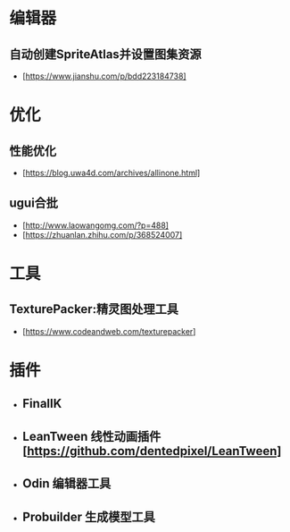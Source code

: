 # 编辑器
## 自动创建SpriteAtlas并设置图集资源
- [https://www.jianshu.com/p/bdd223184738]

# 优化
## 性能优化
- [https://blog.uwa4d.com/archives/allinone.html]

## ugui合批 
- [http://www.laowangomg.com/?p=488]
- [https://zhuanlan.zhihu.com/p/368524007]

# 工具
## TexturePacker:精灵图处理工具
- [https://www.codeandweb.com/texturepacker]

# 插件
- ## FinalIK
- ## LeanTween 线性动画插件[https://github.com/dentedpixel/LeanTween]
- ## Odin 编辑器工具
- ## Probuilder 生成模型工具
